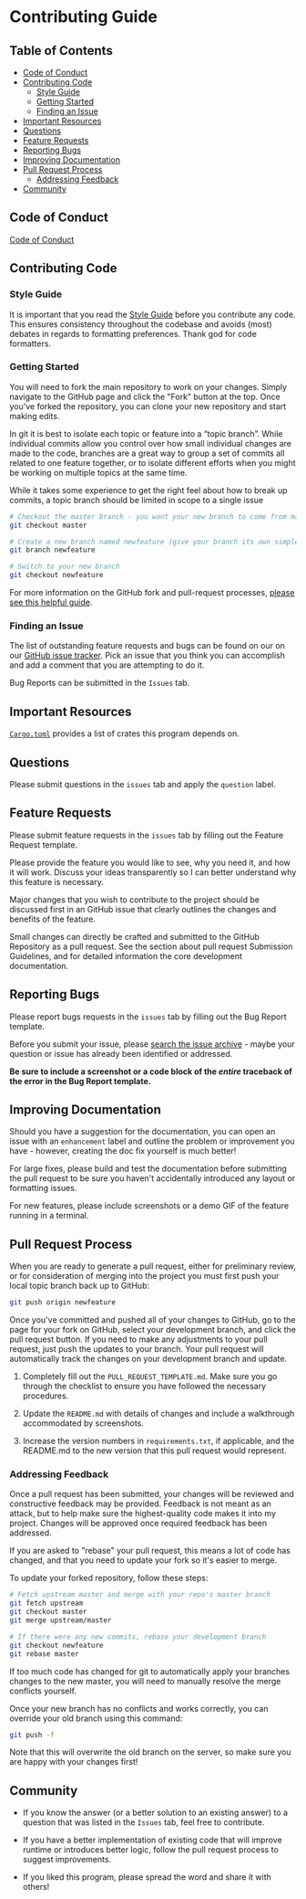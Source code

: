 # Contributing Guide

## Table of Contents

* [Code of Conduct](#code-of-conduct)
* [Contributing Code](#contributing-code)
	+ [Style Guide](#style-guide)
	+ [Getting Started](#getting-started)
	+ [Finding an Issue](#finding-an-issue)
* [Important Resources](#important-resources)
* [Questions](#questions)
* [Feature Requests](#feature-requests)
* [Reporting Bugs](#reporting-bugs)
* [Improving Documentation](#reporting-bugs)
* [Pull Request Process](#pull-request-process)
	+ [Addressing Feedback](#addressing-feedback)
* [Community](#community)

## Code of Conduct

[Code of Conduct][Code of Conduct]

## Contributing Code

### Style Guide

It is important that you read the [Style Guide][Style Guide] before you contribute any code. This ensures consistency throughout the codebase and avoids (most) debates in regards to formatting preferences. Thank god for code formatters.

### Getting Started

You will need to fork the main repository to work on your changes. Simply navigate to the GitHub page and click the "Fork" button at the top. Once you've forked the repository, you can clone your new repository and start making edits.

In git it is best to isolate each topic or feature into a “topic branch”. While individual commits allow you control over how small individual changes are made to the code, branches are a great way to group a set of commits all related to one feature together, or to isolate different efforts when you might be working on multiple topics at the same time.

While it takes some experience to get the right feel about how to break up commits, a topic branch should be limited in scope to a single issue

```bash
# Checkout the master branch - you want your new branch to come from master
git checkout master

# Create a new branch named newfeature (give your branch its own simple informative name)
git branch newfeature

# Switch to your new branch
git checkout newfeature
```

For more information on the GitHub fork and pull-request processes, [please see this helpful guide][Pull Request Guide].

### Finding an Issue

The list of outstanding feature requests and bugs can be found on our on our [GitHub issue tracker][Issues]. Pick an issue that you think you can accomplish and add a comment that you are attempting to do it.

Bug Reports can be submitted in the `Issues` tab.

## Important Resources

[`Cargo.toml`][Cargo.toml] provides a list of crates this program depends on.
 
## Questions

Please submit questions in the `issues` tab and apply the `question` label.

## Feature Requests

Please submit feature requests in the `issues` tab by filling out the Feature Request template.

Please provide the feature you would like to see, why you need it, and how it will work. Discuss your ideas transparently so I can better understand why this feature is necessary.

Major changes that you wish to contribute to the project should be discussed first in an GitHub issue that clearly outlines the changes and benefits of the feature.

Small changes can directly be crafted and submitted to the GitHub Repository as a pull request. See the section about pull request Submission Guidelines, and for detailed information the core development documentation.

## Reporting Bugs

Please report bugs requests in the `issues` tab by filling out the Bug Report template.

Before you submit your issue, please [search the issue archive][Issues] - maybe your question or issue has already been identified or addressed.

**Be sure to include a screenshot or a code block of the *entire* traceback of the error in the Bug Report template.**

## Improving Documentation

Should you have a suggestion for the documentation, you can open an issue with an `enhancement` label and outline the problem or improvement you have - however, creating the doc fix yourself is much better!

For large fixes, please build and test the documentation before submitting the pull request to be sure you haven't accidentally introduced any layout or formatting issues.

For new features, please include screenshots or a demo GIF of the feature running in a terminal.

## Pull Request Process

When you are ready to generate a pull request, either for preliminary review, or for consideration of merging into the project you must first push your local topic branch back up to GitHub:

```bash
git push origin newfeature
```

Once you've committed and pushed all of your changes to GitHub, go to the page for your fork on GitHub, select your development branch, and click the pull request button. If you need to make any adjustments to your pull request, just push the updates to your branch. Your pull request will automatically track the changes on your development branch and update.

1. Completely fill out the `PULL_REQUEST_TEMPLATE.md`. Make sure you go through the checklist to ensure you have followed the necessary procedures.

2. Update the `README.md` with details of changes and include a walkthrough accommodated by screenshots.
   
3. Increase the version numbers in `requirements.txt`, if applicable, and the README.md to the new version that this pull request would represent.

### Addressing Feedback

Once a pull request has been submitted, your changes will be reviewed and constructive feedback may be provided. Feedback is not meant as an attack, but to help make sure the highest-quality code makes it into my project. Changes will be approved once required feedback has been addressed.

If you are asked to "rebase" your pull request, this means a lot of code has changed, and that you need to update your fork so it's easier to merge.

To update your forked repository, follow these steps:

```bash
# Fetch upstream master and merge with your repo's master branch
git fetch upstream
git checkout master
git merge upstream/master

# If there were any new commits, rebase your development branch
git checkout newfeature
git rebase master
```

If too much code has changed for git to automatically apply your branches changes to the new master, you will need to manually resolve the merge conflicts yourself.

Once your new branch has no conflicts and works correctly, you can override your old branch using this command:

```bash
git push -f
```

Note that this will overwrite the old branch on the server, so make sure you are happy with your changes first!

## Community

- If you know the answer (or a better solution to an existing answer) to a question that was listed in the `Issues` tab, feel free to contribute.

- If you have a better implementation of existing code that will improve runtime or introduces better logic, follow the pull request process to suggest improvements.

- If you liked this program, please spread the word and share it with others! 

[Cargo.toml]: https://github.com/JosephLai241/himitsu/blob/main/Cargo.toml
[Code of Conduct]: CODE_OF_CONDUCT.md
[How To Contribute]: https://egghead.io/series/how-to-contribute-to-an-open-source-project-on-github
[Issues]: https://github.com/JosephLai241/himitsu/issues
[Pull Request Guide]: https://gist.github.com/Chaser324/ce0505fbed06b947d962
[Style Guide]: STYLE_GUIDE.md

